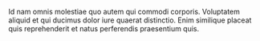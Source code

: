 Id nam omnis molestiae quo autem qui commodi corporis.
Voluptatem aliquid et qui ducimus dolor iure quaerat distinctio.
Enim similique placeat quis reprehenderit et natus perferendis praesentium quis.